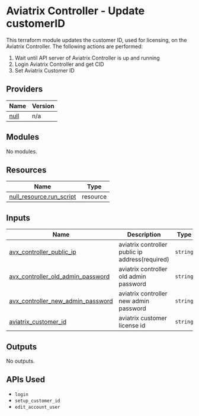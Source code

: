 # Aviatrix Controller - Update customerID

This terraform module updates the customer ID, used for licensing, on the Aviatrix Controller. The following actions are performed:
1. Wait until API server of Aviatrix Controller is up and running
2. Login Aviatrix Controller and get CID
3. Set Aviatrix Customer ID


## Providers

| Name | Version |
|------|---------|
| <a name="provider_null"></a> [null](#provider\_null) | n/a |

## Modules

No modules.

## Resources

| Name | Type |
|------|------|
| [null_resource.run_script](https://registry.terraform.io/providers/hashicorp/null/latest/docs/resources/resource) | resource |

## Inputs

| Name | Description | Type | Default | Required |
|------|-------------|------|---------|:--------:|
| <a name="input_avx_controller_public_ip"></a> [avx\_controller\_public\_ip](#input\_avx\_controller\_public\_ip) | aviatrix controller public ip address(required) | `string` | n/a | yes |
| <a name="input_avx_controller_admin_password"></a> [avx\_controller\_old\_admin\_password](#input\_avx\_controller\_old\_admin\_password) | aviatrix controller old admin password | `string` | n/a | yes |
| <a name="input_avx_controller_admin_password"></a> [avx\_controller\_new\_admin\_password](#input\_avx\_controller\_new\_admin\_password) | aviatrix controller new admin password | `string` | n/a | yes |
| <a name="input_aviatrix_customer_id"></a> [aviatrix\_customer\_id](#input\_aviatrix\_customer\_id) | aviatrix customer license id | `string` | n/a | yes |

## Outputs

No outputs.

## APIs Used

* `login`
* `setup_customer_id`
* `edit_account_user`